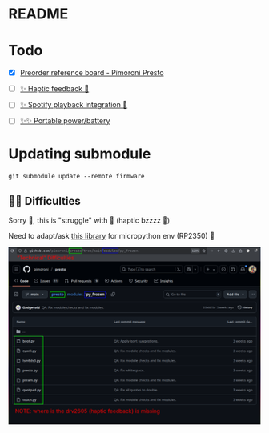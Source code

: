 # README

# Todo 

- [x] [Preorder reference board - Pimoroni Presto](https://shop.pimoroni.com/products/presto?variant=54894104052091)
- [ ] [✨ Haptic feedback 📳](https://www.ti.com/lit/ds/symlink/drv2605.pdf)
- [ ] [✨ Spotify playback integration 🎵](https://www.ti.com/lit/ds/symlink/drv2605.pdf)

- [ ] [✨✨ Portable power/battery](https://shop.pimoroni.com/products/lipo-amigo?variant=39779302539347)

# Updating submodule

`git submodule update --remote firmware`

## 🧑‍💻 Difficulties

Sorry 👼, this is "struggle" with 📳 (haptic bzzzz 🤣)

Need to adapt/ask [this library](https://github.com/pimoroni/drv2605-python) for micropython env (RP2350) 🤔

![pimoroni/presto - modules](docs/issues-drv2605-presto-modules-py_frozen.png)

